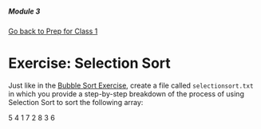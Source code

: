 ##### Module 3
[Go back to Prep for Class 1](../../class1-prep#algorithms-for-sorting)

# Exercise: Selection Sort

Just like in the [Bubble Sort Exercise](../bubble-sort), create a file called `selectionsort.txt` 
in which you provide a step-by-step breakdown of the process of using Selection Sort to 
sort the following array:

5 4 1 7 2 8 3 6
